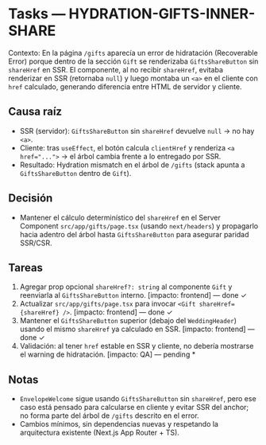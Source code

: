 # Tasks — HYDRATION-GIFTS-INNER-SHARE

Contexto: En la página `/gifts` aparecía un error de hidratación (Recoverable Error) porque dentro de la sección `Gift` se renderizaba `GiftsShareButton` sin `shareHref` en SSR. El componente, al no recibir `shareHref`, evitaba renderizar en SSR (retornaba `null`) y luego montaba un `<a>` en el cliente con `href` calculado, generando diferencia entre HTML de servidor y cliente.

## Causa raíz
- SSR (servidor): `GiftsShareButton` sin `shareHref` devuelve `null` → no hay `<a>`.
- Cliente: tras `useEffect`, el botón calcula `clientHref` y renderiza `<a href="...">` → el árbol cambia frente a lo entregado por SSR.
- Resultado: Hydration mismatch en el árbol de `/gifts` (stack apunta a `GiftsShareButton` dentro de `Gift`).

## Decisión
- Mantener el cálculo determinístico del `shareHref` en el Server Component `src/app/gifts/page.tsx` (usando `next/headers`) y propagarlo hacia adentro del árbol hasta `GiftsShareButton` para asegurar paridad SSR/CSR.

## Tareas
1. Agregar prop opcional `shareHref?: string` al componente `Gift` y reenviarla al `GiftsShareButton` interno. [impacto: frontend] — done ✓
2. Actualizar `src/app/gifts/page.tsx` para invocar `<Gift shareHref={shareHref} />`. [impacto: frontend] — done ✓
3. Mantener el `GiftsShareButton` superior (debajo del `WeddingHeader`) usando el mismo `shareHref` ya calculado en SSR. [impacto: frontend] — done ✓
4. Validación: al tener `href` estable en SSR y cliente, no debería mostrarse el warning de hidratación. [impacto: QA] — pending *

## Notas
- `EnvelopeWelcome` sigue usando `GiftsShareButton` sin `shareHref`, pero ese caso está pensado para calcularse en cliente y evitar SSR del anchor; no forma parte del árbol de `/gifts` descrito en el error.
- Cambios mínimos, sin dependencias nuevas y respetando la arquitectura existente (Next.js App Router + TS).